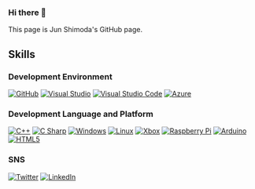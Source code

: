 ### Hi there 👋

This page is Jun Shimoda's GitHub page.

## Skills
### Development Environment
[![GitHub](https://img.shields.io/badge/-GitHub-000?style=flat&logo=GitHub&labelColor=181717&color=181717&logoColor=ffffff&style=plastic)](https://github.com/junyas) [![Visual Studio](https://img.shields.io/badge/-VisualStudio-000?style=flat&logo=visual-studio&labelColor=5C2D91&color=5C2D91&logoColor=ffffff&style=plastic)](https://github.com/junyas) [![Visual Studio Code](https://img.shields.io/badge/-VisualStudioCode-000?style=flat&logo=visual-studio-code&labelColor=007ACC&color=007ACC&logoColor=ffffff&style=plastic)](https://github.com/junyas) [![Azure](https://img.shields.io/badge/-Azure-000?style=flat&logo=microsoft-azure&labelColor=0078D4&color=0078D4&logoColor=ffffff&style=plastic)](https://github.com/junyas)

### Development Language and Platform
[![C++](https://img.shields.io/badge/-C++-000?style=flat&logo=Cplusplus&labelColor=00599C&color=00599C&logoColor=ffffff&style=plastic)](https://github.com/junyas) [![C Sharp](https://img.shields.io/badge/-CSharp-000?style=flat&logo=C-Sharp&labelColor=239120&color=239120&logoColor=ffffff&style=plastic)](https://github.com/junyas) [![Windows](https://img.shields.io/badge/-Windows-000?style=flat&logo=Windows&labelColor=0078D6&color=0078D6&logoColor=ffffff&style=plastic)](https://github.com/junyas) [![Linux](https://img.shields.io/badge/-Linux-000?style=flat&logo=Linux&labelColor=FCC624&color=FCC624&logoColor=ffffff&style=plastic)](https://github.com/junyas) [![Xbox](https://img.shields.io/badge/-Xbox-000?style=flat&logo=Xbox&labelColor=107C10&color=107C10&logoColor=ffffff&style=plastic)](https://github.com/junyas) [![Raspberry Pi](https://img.shields.io/badge/-RaspberryPi-000?style=flat&logo=Raspberry-Pi&labelColor=A22846&color=A22846&logoColor=ffffff&style=plastic)](https://github.com/junyas) [![Arduino](https://img.shields.io/badge/-Arduino-000?style=flat&logo=Arduino&labelColor=00979D&color=00979D&logoColor=ffffff&style=plastic)](https://github.com/junyas) [![HTML5](https://img.shields.io/badge/-HTML5-000?style=flat&logo=HTML5&labelColor=E34F26&color=E34F26&logoColor=ffffff&style=plastic)](https://github.com/junyas)

### SNS
[![Twitter](https://img.shields.io/badge/-Twitter-000?style=flat&logo=Twitter&labelColor=1DA1F2&color=1DA1F2&logoColor=ffffff&style=plastic)](https://twitter.com/junyash) [![LinkedIn](https://img.shields.io/badge/-LinkedIn-000?style=flat&logo=LinkedIn&labelColor=0A66C2&color=0A66C2&logoColor=ffffff&style=plastic)](https://www.linkedin.com/in/junyashimoda/)

<!--
**junyas/junyas** is a ✨ _special_ ✨ repository because its `README.md` (this file) appears on your GitHub profile.

Here are some ideas to get you started:

- 🔭 I’m currently working on ...
- 🌱 I’m currently learning ...
- 👯 I’m looking to collaborate on ...
- 🤔 I’m looking for help with ...
- 💬 Ask me about ...
- 📫 How to reach me: ...
- 😄 Pronouns: ...
- ⚡ Fun fact: ...
-->
